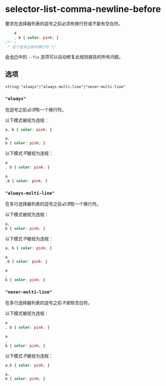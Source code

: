 # selector-list-comma-newline-before

要求在选择器列表的逗号之前必须有换行符或不能有空白符。

```css
    a
    , b { color: pink; }
/** ↑
 * 这个逗号之前的换行符 */
```

[命令行](../../../docs/user-guide/cli.md#自动修复错误)中的 `--fix` 选项可以自动修复此规则报告的所有问题。

## 选项

`string`: `"always"|"always-multi-line"|"never-multi-line"`

### `"always"`

在逗号之前*必须*有一个换行符。

以下模式被视为违规：

```css
a, b { color: pink; }
```

```css
a,
b { color: pink; }
```

以下模式*不*被视为违规：

```css
a
, b { color: pink; }
```

```css
a
,b { color: pink; }
```

### `"always-multi-line"`

在多行选择器列表的逗号之前*必须*有一个换行符。

以下模式被视为违规：

```css
a,
b { color: pink; }
```

以下模式*不*被视为违规：

```css
a, b { color: pink; }
```

```css
a
,b { color: pink; }
```

```css
a
,
b { color: pink; }
```

### `"never-multi-line"`

在多行选择器列表的逗号之前*不能*有空白符。

以下模式被视为违规：

```css
a
, b { color: pink; }
```

```css
a
,
b { color: pink; }
```

以下模式*不*被视为违规：

```css
a,b { color: pink; }
```

```css
a,
b { color: pink; }
```
